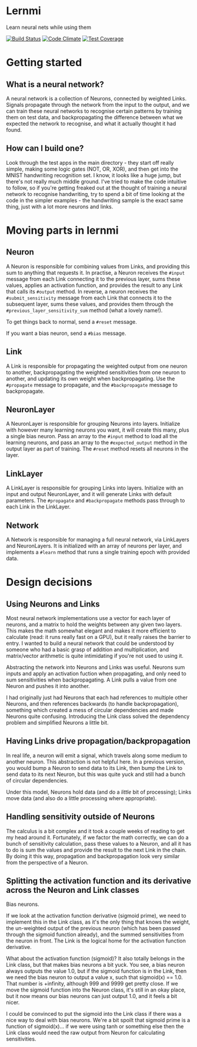 # Lernmi
Learn neural nets while using them

[![Build Status](https://travis-ci.org/samrussell/lernmi.svg?branch=master)](https://travis-ci.org/samrussell/lernmi)
[![Code Climate](https://codeclimate.com/github/samrussell/lernmi/badges/gpa.svg)](https://codeclimate.com/github/samrussell/lernmi)
[![Test Coverage](https://codeclimate.com/github/samrussell/lernmi/badges/coverage.svg)](https://codeclimate.com/github/samrussell/lernmi/coverage)

# Getting started
## What is a neural network?
A neural network is a collection of Neurons, connected by weighted Links. Signals propagate through the network from the input to the output, and we can train these neural networks to recognise certain patterns by training them on test data, and backpropagating the difference between what we expected the network to recognise, and what it actually thought it had found.

## How can I build one?
Look through the test apps in the main directory - they start off really simple, making some logic gates (NOT, OR, XOR), and then get into the MNIST handwriting recognition set. I know, it looks like a huge jump, but there's not really much middle ground. I've tried to make the code intuitive to follow, so if you're getting freaked out at the thought of training a neural network to recognise handwriting, try to spend a bit of time looking at the code in the simpler examples - the handwriting sample is the exact same thing, just with a lot more neurons and links.

# Moving parts in lernmi
## Neuron
A Neuron is responsible for combining values from Links, and providing this sum to anything that requests it. In practise, a Neuron receives the `#input` message from each Link connecting it to the previous layer, sums these values, applies an activation function, and provides the result to any Link that calls its `#output` method. In reverse, a neuron receives the `#submit_sensitivity` message from each Link that connects it to the subsequent layer, sums these values, and provides them through the `#previous_layer_sensitivity_sum` method (what a lovely name!).

To get things back to normal, send a `#reset` message.

If you want a bias neuron, send a `#bias` message.

## Link
A Link is responsible for propagating the weighted output from one neuron to another, backpropagating the weighted sensitivities from one neuron to another, and updating its own weight when backpropagating. Use the `#propagate` message to propagate, and the `#backpropagate` message to backpropagate.

## NeuronLayer
A NeuronLayer is responsible for grouping Neurons into layers. Initialize with however many learning neurons you want, it will create this many, plus a single bias neuron. Pass an array to the `#input` method to load all the learning neurons, and pass an array to the `#expected_output` method in the output layer as part of training. The `#reset` method resets all neurons in the layer.

## LinkLayer
A LinkLayer is responsible for grouping Links into layers. Initialize with an input and output NeuronLayer, and it will generate Links with default parameters. The `#propagate` and `#backpropagate` methods pass through to each Link in the LinkLayer.

## Network
A Network is responsible for managing a full neural network, via LinkLayers and NeuronLayers. It is initialized with an array of neurons per layer, and implements a `#learn` method that runs a single training epoch with provided data.

# Design decisions
## Using Neurons and Links
Most neural network implementations use a vector for each layer of neurons, and a matrix to hold the weights between any given two layers. This makes the math somewhat elegant and makes it more efficient to calculate (read: it runs really fast on a GPU), but it really raises the barrier to entry. I wanted to build a neural network that could be understood by someone who had a basic grasp of addition and multiplication, and matrix/vector arithmetic is quite intimidating if you're not used to using it.

Abstracting the network into Neurons and Links was useful. Neurons sum inputs and apply an activation fuction when propagating, and only need to sum sensitivities when backpropagating. A Link pulls a value from one Neuron and pushes it into another.

I had originally just had Neurons that each had references to multiple other Neurons, and then references backwards (to handle backpropagation), something which created a mess of circular dependencies and made Neurons quite confusing. Introducing the Link class solved the dependency problem and simplified Neurons a little bit.

## Having Links drive propagation/backpropagation
In real life, a neuron will emit a signal, which travels along some medium to another neuron. This abstraction is not helpful here. In a previous version, you would bump a Neuron to send data to its Link, then bump the Link to send data to its next Neuron, but this was quite yuck and still had a bunch of circular dependencies.

Under this model, Neurons hold data (and do a *little* bit of processing); Links move data (and also do a little processing where appropriate).

## Handling sensitivity outside of Neurons
The calculus is a bit complex and it took a couple weeks of reading to get my head around it. Fortunately, if we factor the math correctly, we can do a bunch of sensitivity calculation, pass these values to a Neuron, and all it has to do is sum the values and provide the result to the next Link in the chain. By doing it this way, propagation and backpropagation look very similar from the perspective of a Neuron.

## Splitting the activation function and its derivative across the Neuron and Link classes
Bias neurons.

If we look at the activation function derivative (sigmoid prime), we need to implement this in the Link class, as it's the only thing that knows the weight, the un-weighted output of the previous neuron (which has been passed through the sigmoid function already), and the summed sensitivities from the neuron in front. The Link is the logical home for the activation function derivative.

What about the activation function (sigmoid)? It also totally belongs in the Link class, but that makes bias neurons a bit yuck. You see, a bias neuron always outputs the value 1.0, but if the sigmoid function is in the Link, then we need the bias neuron to output a value x, such that sigmoid(x) == 1.0. That number is +infinity, although 999 and 9999 get pretty close. If we move the sigmoid function into the Neuron class, it's still in an okay place, but it now means our bias neurons can just output 1.0, and it feels a bit nicer.

I could be convinced to put the sigmoid into the Link class if there was a nice way to deal with bias neurons. We're a bit spoilt that sigmoid prime is a function of sigmoid(x)... if we were using tanh or something else then the Link class would need the raw output from Neuron for calculating sensitivities.

